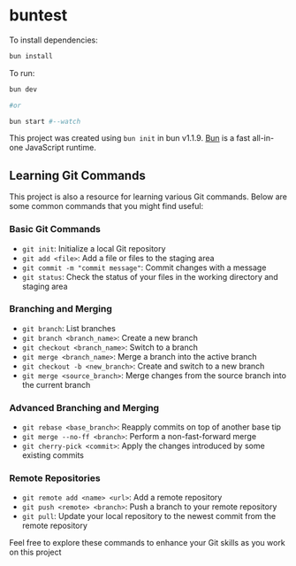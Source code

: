 # buntest

To install dependencies:

```bash
bun install
```

To run:

```bash
bun dev

#or

bun start #--watch
```

This project was created using `bun init` in bun v1.1.9. [Bun](https://bun.sh) is a fast all-in-one JavaScript runtime.

## Learning Git Commands

This project is also a resource for learning various Git commands. Below are some common commands that you might find useful:

### Basic Git Commands

- `git init`: Initialize a local Git repository
- `git add <file>`: Add a file or files to the staging area
- `git commit -m "commit message"`: Commit changes with a message
- `git status`: Check the status of your files in the working directory and staging area

### Branching and Merging

- `git branch`: List branches
- `git branch <branch_name>`: Create a new branch
- `git checkout <branch_name>`: Switch to a branch
- `git merge <branch_name>`: Merge a branch into the active branch
- `git checkout -b <new_branch>`: Create and switch to a new branch
- `git merge <source_branch>`: Merge changes from the source branch into the current branch

### Advanced Branching and Merging

- `git rebase <base_branch>`: Reapply commits on top of another base tip
- `git merge --no-ff <branch>`: Perform a non-fast-forward merge
- `git cherry-pick <commit>`: Apply the changes introduced by some existing commits

### Remote Repositories

- `git remote add <name> <url>`: Add a remote repository
- `git push <remote> <branch>`: Push a branch to your remote repository
- `git pull`: Update your local repository to the newest commit from the remote repository

Feel free to explore these commands to enhance your Git skills as you work on this project